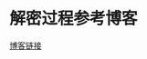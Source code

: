 # 解密过程参考博客

[博客链接](https://blog.zhangkunzhi.com/2019/07/23/%E9%80%86%E5%90%91js%E6%A1%88%E4%BE%8B-X%E5%A4%9A%E5%A4%9A%E8%A7%A3%E5%AF%86/index.html)